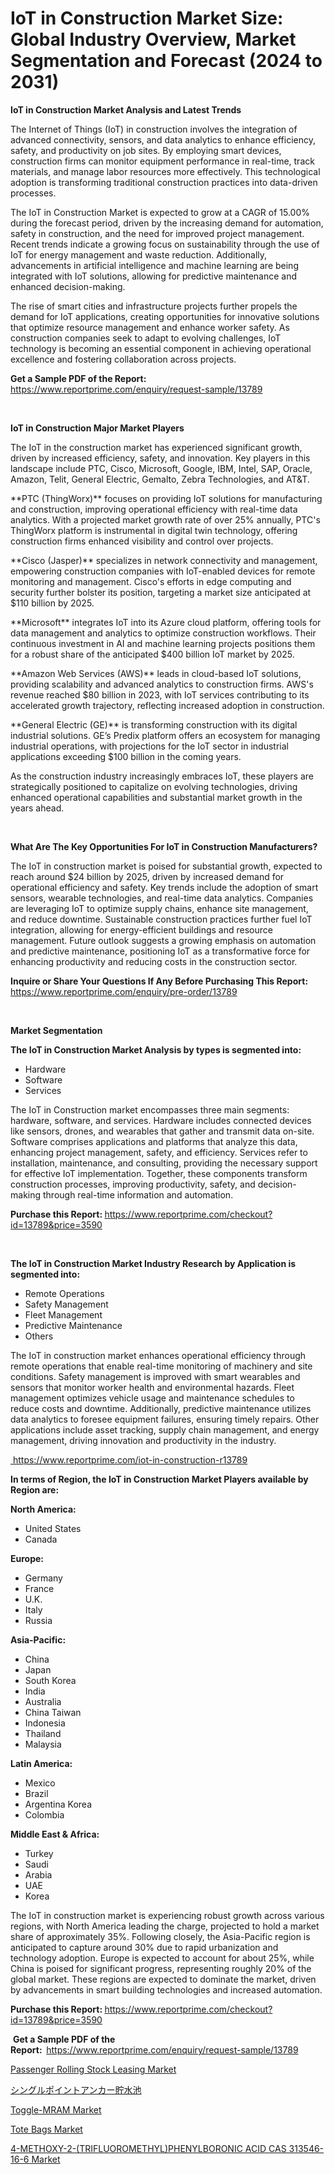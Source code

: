 <p><h1>IoT in Construction Market Size: Global Industry Overview, Market Segmentation and Forecast (2024 to 2031)</h1></p><p><strong>IoT in Construction Market Analysis and Latest Trends</strong></p>
<p><p>The Internet of Things (IoT) in construction involves the integration of advanced connectivity, sensors, and data analytics to enhance efficiency, safety, and productivity on job sites. By employing smart devices, construction firms can monitor equipment performance in real-time, track materials, and manage labor resources more effectively. This technological adoption is transforming traditional construction practices into data-driven processes.</p><p>The IoT in Construction Market is expected to grow at a CAGR of 15.00% during the forecast period, driven by the increasing demand for automation, safety in construction, and the need for improved project management. Recent trends indicate a growing focus on sustainability through the use of IoT for energy management and waste reduction. Additionally, advancements in artificial intelligence and machine learning are being integrated with IoT solutions, allowing for predictive maintenance and enhanced decision-making.</p><p>The rise of smart cities and infrastructure projects further propels the demand for IoT applications, creating opportunities for innovative solutions that optimize resource management and enhance worker safety. As construction companies seek to adapt to evolving challenges, IoT technology is becoming an essential component in achieving operational excellence and fostering collaboration across projects.</p></p>
<p><strong>Get a Sample PDF of the Report:&nbsp;</strong> <a href="https://www.reportprime.com/enquiry/request-sample/13789">https://www.reportprime.com/enquiry/request-sample/13789</a></p>
<p>&nbsp;</p>
<p><strong>IoT in Construction Major Market Players</strong></p>
<p><p>The IoT in the construction market has experienced significant growth, driven by increased efficiency, safety, and innovation. Key players in this landscape include PTC, Cisco, Microsoft, Google, IBM, Intel, SAP, Oracle, Amazon, Telit, General Electric, Gemalto, Zebra Technologies, and AT&T.</p><p>**PTC (ThingWorx)** focuses on providing IoT solutions for manufacturing and construction, improving operational efficiency with real-time data analytics. With a projected market growth rate of over 25% annually, PTC's ThingWorx platform is instrumental in digital twin technology, offering construction firms enhanced visibility and control over projects.</p><p>**Cisco (Jasper)** specializes in network connectivity and management, empowering construction companies with IoT-enabled devices for remote monitoring and management. Cisco's efforts in edge computing and security further bolster its position, targeting a market size anticipated at $110 billion by 2025.</p><p>**Microsoft** integrates IoT into its Azure cloud platform, offering tools for data management and analytics to optimize construction workflows. Their continuous investment in AI and machine learning projects positions them for a robust share of the anticipated $400 billion IoT market by 2025.</p><p>**Amazon Web Services (AWS)** leads in cloud-based IoT solutions, providing scalability and advanced analytics to construction firms. AWS's revenue reached $80 billion in 2023, with IoT services contributing to its accelerated growth trajectory, reflecting increased adoption in construction.</p><p>**General Electric (GE)** is transforming construction with its digital industrial solutions. GE’s Predix platform offers an ecosystem for managing industrial operations, with projections for the IoT sector in industrial applications exceeding $100 billion in the coming years.</p><p>As the construction industry increasingly embraces IoT, these players are strategically positioned to capitalize on evolving technologies, driving enhanced operational capabilities and substantial market growth in the years ahead.</p></p>
<p>&nbsp;</p>
<p><strong>What Are The Key Opportunities For IoT in Construction Manufacturers?</strong></p>
<p><p>The IoT in construction market is poised for substantial growth, expected to reach around $24 billion by 2025, driven by increased demand for operational efficiency and safety. Key trends include the adoption of smart sensors, wearable technologies, and real-time data analytics. Companies are leveraging IoT to optimize supply chains, enhance site management, and reduce downtime. Sustainable construction practices further fuel IoT integration, allowing for energy-efficient buildings and resource management. Future outlook suggests a growing emphasis on automation and predictive maintenance, positioning IoT as a transformative force for enhancing productivity and reducing costs in the construction sector.</p></p>
<p><strong>Inquire or Share Your Questions If Any Before Purchasing This Report:</strong> <a href="https://www.reportprime.com/enquiry/pre-order/13789">https://www.reportprime.com/enquiry/pre-order/13789</a></p>
<p>&nbsp;</p>
<p><strong>Market Segmentation</strong></p>
<p><strong>The IoT in Construction Market Analysis by types is segmented into:</strong></p>
<p><ul><li>Hardware</li><li>Software</li><li>Services</li></ul></p>
<p><p>The IoT in Construction market encompasses three main segments: hardware, software, and services. Hardware includes connected devices like sensors, drones, and wearables that gather and transmit data on-site. Software comprises applications and platforms that analyze this data, enhancing project management, safety, and efficiency. Services refer to installation, maintenance, and consulting, providing the necessary support for effective IoT implementation. Together, these components transform construction processes, improving productivity, safety, and decision-making through real-time information and automation.</p></p>
<p><strong>Purchase this Report:&nbsp;</strong><a href="https://www.reportprime.com/checkout?id=13789&price=3590">https://www.reportprime.com/checkout?id=13789&price=3590</a></p>
<p>&nbsp;</p>
<p><strong>The IoT in Construction Market Industry Research by Application is segmented into:</strong></p>
<p><ul><li>Remote Operations</li><li>Safety Management</li><li>Fleet Management</li><li>Predictive Maintenance</li><li>Others</li></ul></p>
<p><p>The IoT in construction market enhances operational efficiency through remote operations that enable real-time monitoring of machinery and site conditions. Safety management is improved with smart wearables and sensors that monitor worker health and environmental hazards. Fleet management optimizes vehicle usage and maintenance schedules to reduce costs and downtime. Additionally, predictive maintenance utilizes data analytics to foresee equipment failures, ensuring timely repairs. Other applications include asset tracking, supply chain management, and energy management, driving innovation and productivity in the industry.</p></p>
<p><a href="https://www.reportprime.com/iot-in-construction-r13789">&nbsp;https://www.reportprime.com/iot-in-construction-r13789</a></p>
<p><strong>In terms of Region, the IoT in Construction Market Players available by Region are:</strong></p>
<p>
    <p> <strong> North America: </strong>
        <ul>
            <li>United States</li>
            <li>Canada</li>
        </ul>
        </p> 
    <p> <strong> Europe: </strong>
        <ul>
            <li>Germany</li>
            <li>France</li>
            <li>U.K.</li>
            <li>Italy</li>
            <li>Russia</li>
        </ul>
        </p> 
    <p> <strong> Asia-Pacific: </strong>
        <ul>
            <li>China</li>
            <li>Japan</li>
            <li>South Korea</li>
            <li>India</li>
            <li>Australia</li>
            <li>China Taiwan</li>
            <li>Indonesia</li>
            <li>Thailand</li>
            <li>Malaysia</li>
        </ul>
        </p> 
    <p> <strong> Latin America: </strong>
        <ul>
            <li>Mexico</li>
            <li>Brazil</li>
            <li>Argentina Korea</li>
            <li>Colombia</li>
        </ul>
        </p> 
    <p> <strong> Middle East & Africa: </strong>
        <ul>
            <li>Turkey</li>
            <li>Saudi</li>
            <li>Arabia</li>
            <li>UAE</li>
            <li>Korea</li>
        </ul>
    </p>
    </p>
<p><p>The IoT in construction market is experiencing robust growth across various regions, with North America leading the charge, projected to hold a market share of approximately 35%. Following closely, the Asia-Pacific region is anticipated to capture around 30% due to rapid urbanization and technology adoption. Europe is expected to account for about 25%, while China is poised for significant progress, representing roughly 20% of the global market. These regions are expected to dominate the market, driven by advancements in smart building technologies and increased automation.</p></p>
<p><strong>Purchase this Report: </strong><a href="https://www.reportprime.com/checkout?id=13789&price=3590">https://www.reportprime.com/checkout?id=13789&price=3590</a></p>
<p>&nbsp;<strong>Get a Sample PDF of the Report:&nbsp;&nbsp;</strong><a href="https://www.reportprime.com/enquiry/request-sample/13789">https://www.reportprime.com/enquiry/request-sample/13789</a></p>
<p><strong></strong></p>
<p><p><a href="https://issuu.com/reportprime-2/docs/passenger-rolling-stock-leasing-mar_18450cd7768951">Passenger Rolling Stock Leasing Market</a></p><p><a href="https://medium.com/@vvjajdat22/%E4%BB%A5%E4%B8%8B%E3%81%AE%E6%96%87%E3%82%92%E6%97%A5%E6%9C%AC%E8%AA%9E%E3%81%AB%E7%BF%BB%E8%A8%B3%E3%81%97%E3%81%BE%E3%81%99-e857deeeb9ff">シングルポイントアンカー貯水池</a></p><p><a href="https://issuu.com/reportprime-2/docs/toggle-mram-market-size-2030.pptx_ea480cfe633b66">Toggle-MRAM Market</a></p><p><a href="https://www.linkedin.com/pulse/tote-bags-market2024-2031-industry-insights-investment-opportunities-xpiwc?trackingId=pJebyMPBQj2NbWfqPVJJAw%3D%3D">Tote Bags Market</a></p><p><a href="https://medium.com/@candicecromwelld63/the-4-methoxy-2-trifluoromethyl-phenylboronic-acid-cas-313546-16-6-market-insights-report-offers-6d83b89d2a13">4-METHOXY-2-(TRIFLUOROMETHYL)PHENYLBORONIC ACID CAS 313546-16-6 Market</a></p></p>